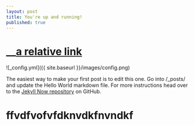 ```yaml
---
layout: post
title: You're up and running!
published: true
---
```

# __[a relative link](https://yehyazakareya.github.io/about)

![_config.yml]({{ site.baseurl }}/images/config.png)


The easiest way to make your first post is to edit this one. Go into /_posts/ and update the Hello World markdown file. For more instructions head over to the [Jekyll Now repository](https://github.com/barryclark/jekyll-now) on GitHub.
# ffvdfvofvfdknvdkfnvndkf

